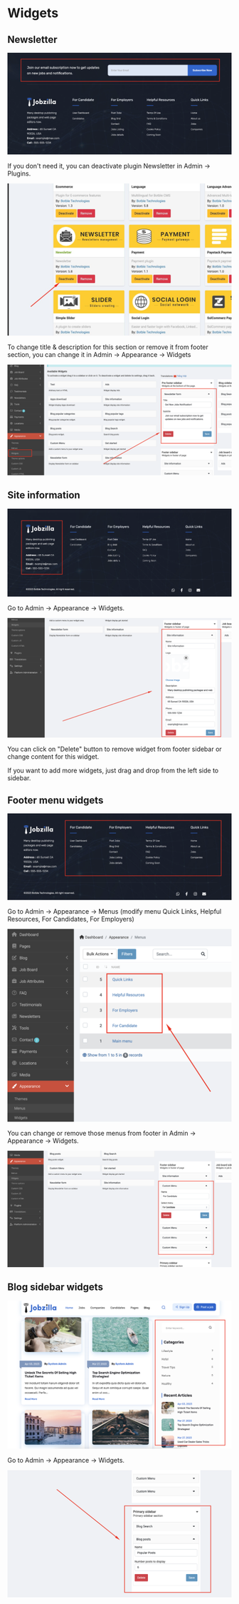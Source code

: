 # Widgets

## Newsletter

![Image](./images/widget-1.png) 

If you don't need it, you can deactivate plugin Newsletter in Admin -> Plugins.

![Image](./images/widget-2.png)

To change title & description for this section or remove it from footer section, you can change it in Admin -> Appearance -> Widgets

![Image](./images/widget-3.png)

## Site information

![Image](./images/widget-4.png)

Go to Admin -> Appearance -> Widgets.

![Image](./images/widget-5.png)

You can click on "Delete" button to remove widget from footer sidebar or change content for this widget.

If you want to add more widgets, just drag and drop from the left side to sidebar.

## Footer menu widgets

![Image](./images/menu-7.png)

Go to Admin -> Appearance -> Menus (modify menu Quick Links, Helpful Resources, For Candidates, For Employers)

![Image](./images/menu-8.png)

You can change or remove those menus from footer in Admin -> Appearance -> Widgets.

![Image](./images/menu-9.png)

## Blog sidebar widgets 

![Image](./images/widget-6.png)

Go to Admin -> Appearance -> Widgets.

![Image](./images/widget-7.png)